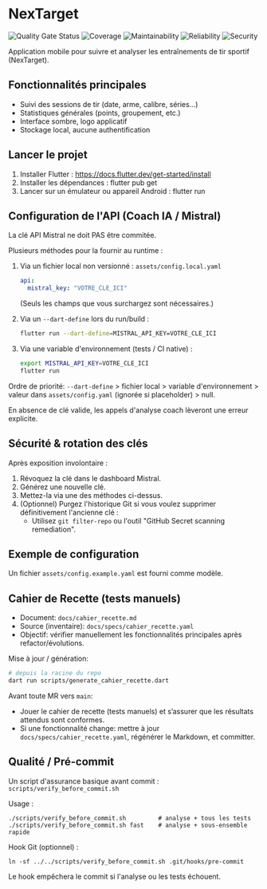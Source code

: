 # NexTarget

<!-- SonarCloud Badges -->
![Quality Gate Status](https://sonarcloud.io/api/project_badges/measure?project=clementseguy_NexTarget-app&metric=alert_status)
![Coverage](https://sonarcloud.io/api/project_badges/measure?project=clementseguy_NexTarget-app&metric=coverage)
![Maintainability](https://sonarcloud.io/api/project_badges/measure?project=clementseguy_NexTarget-app&metric=sqale_rating)
![Reliability](https://sonarcloud.io/api/project_badges/measure?project=clementseguy_NexTarget-app&metric=reliability_rating)
![Security](https://sonarcloud.io/api/project_badges/measure?project=clementseguy_NexTarget-app&metric=security_rating)

Application mobile pour suivre et analyser les entraînements de tir sportif (NexTarget).

## Fonctionnalités principales
- Suivi des sessions de tir (date, arme, calibre, séries...)
- Statistiques générales (points, groupement, etc.)
- Interface sombre, logo applicatif
- Stockage local, aucune authentification

## Lancer le projet

1. Installer Flutter : https://docs.flutter.dev/get-started/install
2. Installer les dépendances :
   flutter pub get
3. Lancer sur un émulateur ou appareil Android :
   flutter run

## Configuration de l'API (Coach IA / Mistral)

La clé API Mistral ne doit PAS être commitée.

Plusieurs méthodes pour la fournir au runtime :

1. Via un fichier local non versionné : `assets/config.local.yaml`
   ```yaml
   api:
     mistral_key: "VOTRE_CLE_ICI"
   ```
   (Seuls les champs que vous surchargez sont nécessaires.)

2. Via un `--dart-define` lors du run/build :
   ```bash
   flutter run --dart-define=MISTRAL_API_KEY=VOTRE_CLE_ICI
   ```

3. Via une variable d'environnement (tests / CI native) :
   ```bash
   export MISTRAL_API_KEY=VOTRE_CLE_ICI
   flutter run
   ```

Ordre de priorité: `--dart-define` > fichier local > variable d'environnement > valeur dans `assets/config.yaml` (ignorée si placeholder) > null.

En absence de clé valide, les appels d'analyse coach lèveront une erreur explicite.

## Sécurité & rotation des clés

Après exposition involontaire :
1. Révoquez la clé dans le dashboard Mistral.
2. Générez une nouvelle clé.
3. Mettez-la via une des méthodes ci-dessus.
4. (Optionnel) Purgez l'historique Git si vous voulez supprimer définitivement l'ancienne clé :
   - Utilisez `git filter-repo` ou l'outil "GitHub Secret scanning remediation".

## Exemple de configuration

Un fichier `assets/config.example.yaml` est fourni comme modèle.

## Cahier de Recette (tests manuels)

- Document: `docs/cahier_recette.md`
- Source (inventaire): `docs/specs/cahier_recette.yaml`
- Objectif: vérifier manuellement les fonctionnalités principales après refactor/évolutions.

Mise à jour / génération:

```bash
# depuis la racine du repo
dart run scripts/generate_cahier_recette.dart
```

Avant toute MR vers `main`:
- Jouer le cahier de recette (tests manuels) et s’assurer que les résultats attendus sont conformes.
- Si une fonctionnalité change: mettre à jour `docs/specs/cahier_recette.yaml`, régénérer le Markdown, et committer.

## Qualité / Pré-commit

Un script d'assurance basique avant commit : `scripts/verify_before_commit.sh`

Usage :
```
./scripts/verify_before_commit.sh         # analyse + tous les tests
./scripts/verify_before_commit.sh fast    # analyse + sous-ensemble rapide
```

Hook Git (optionnel) :
```
ln -sf ../../scripts/verify_before_commit.sh .git/hooks/pre-commit
```
Le hook empêchera le commit si l'analyse ou les tests échouent.

